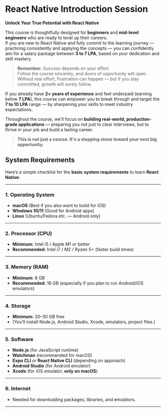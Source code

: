 # React Native Introduction Session

**Unlock Your True Potential with React Native**

This course is thoughtfully designed for **beginners** and **mid-level engineers** who are ready to level up their careers.  
If you are new to React Native and fully commit to the learning journey — practicing consistently and applying the concepts — you can confidently aim for a salary package between **3 to 7 LPA**, based on your dedication and skill mastery.

> **Remember:** Success depends on your effort.  
> Follow the course sincerely, and doors of opportunity will open. Without real effort, frustration can happen — but if you stay committed, growth will surely follow.

If you already have **2+ years of experience** and feel underpaid (earning below **7 LPA**), this course can empower you to break through and target the **7 to 10 LPA** range — by sharpening your skills to meet industry expectations.

Throughout the course, we'll focus on **building real-world, production-grade applications** — preparing you not just to clear interviews, but to thrive in your job and build a lasting career.

> **This is not just a course. It's a stepping stone toward your next big opportunity.**


## System Requirements 

Here’s a simple checklist for the **basic system requirements** to learn **React Native**:

---

### 1. **Operating System**
- **macOS** (Best if you also want to build for iOS)
- **Windows 10/11** (Good for Android apps)
- **Linux** (Ubuntu/Fedora etc. — Android only)

---

### 2. **Processor (CPU)**
- **Minimum:** Intel i5 / Apple M1 or better
- **Recommended:** Intel i7 / M2 / Ryzen 5+ (faster build times)

---

### 3. **Memory (RAM)**
- **Minimum:** 8 GB  
- **Recommended:** 16 GB (especially if you plan to run Android/iOS emulators)

---

### 4. **Storage**
- **Minimum:** 20–30 GB free  
- (You’ll install Node.js, Android Studio, Xcode, emulators, project files.)

---

### 5. **Software**
- **Node.js** (for JavaScript runtime)
- **Watchman** (recommended for macOS)
- **Expo CLI** or **React Native CLI** (depending on approach)
- **Android Studio** (for Android emulator)
- **Xcode** (for iOS emulator, **only on macOS**)

---

### 6. **Internet**
- Needed for downloading packages, libraries, and emulators.

---

